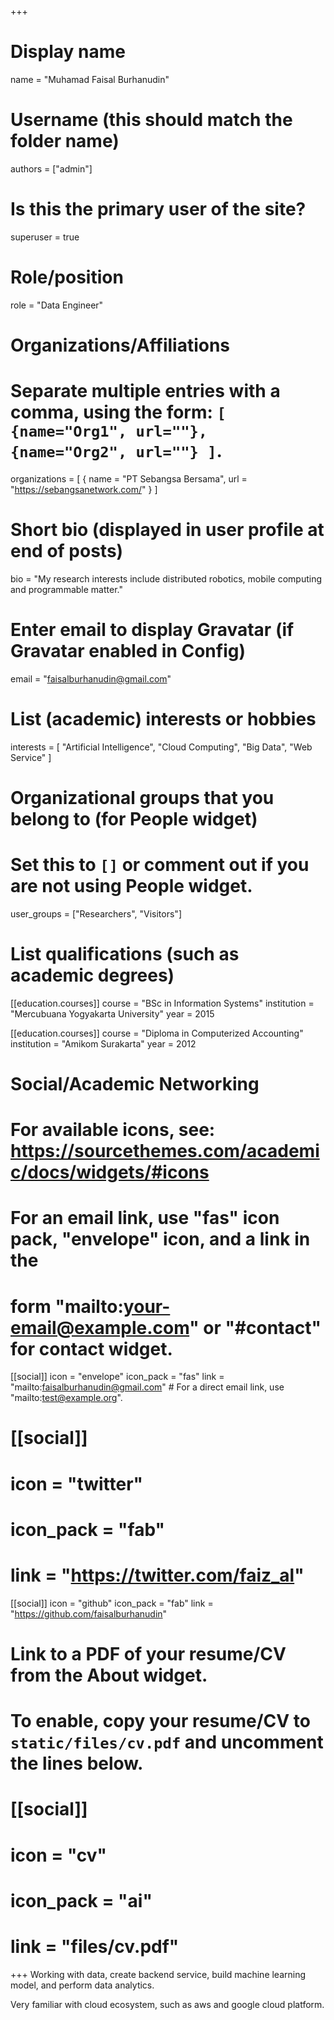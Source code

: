 +++
# Display name
name = "Muhamad Faisal Burhanudin"

# Username (this should match the folder name)
authors = ["admin"]

# Is this the primary user of the site?
superuser = true

# Role/position
role = "Data Engineer"

# Organizations/Affiliations
#   Separate multiple entries with a comma, using the form: `[ {name="Org1", url=""}, {name="Org2", url=""} ]`.
organizations = [ { name = "PT Sebangsa Bersama", url = "https://sebangsanetwork.com/" } ]

# Short bio (displayed in user profile at end of posts)
bio = "My research interests include distributed robotics, mobile computing and programmable matter."

# Enter email to display Gravatar (if Gravatar enabled in Config)
email = "faisalburhanudin@gmail.com"

# List (academic) interests or hobbies
interests = [
  "Artificial Intelligence",
  "Cloud Computing",
  "Big Data",
  "Web Service"
]

# Organizational groups that you belong to (for People widget)
#   Set this to `[]` or comment out if you are not using People widget.
user_groups = ["Researchers", "Visitors"]

# List qualifications (such as academic degrees)
[[education.courses]]
  course = "BSc in Information Systems"
  institution = "Mercubuana Yogyakarta University"
  year = 2015

[[education.courses]]
  course = "Diploma in Computerized Accounting"
  institution = "Amikom Surakarta"
  year = 2012

# Social/Academic Networking
# For available icons, see: https://sourcethemes.com/academic/docs/widgets/#icons
#   For an email link, use "fas" icon pack, "envelope" icon, and a link in the
#   form "mailto:your-email@example.com" or "#contact" for contact widget.

[[social]]
  icon = "envelope"
  icon_pack = "fas"
  link = "mailto:faisalburhanudin@gmail.com"  # For a direct email link, use "mailto:test@example.org".

# [[social]]
#  icon = "twitter"
#  icon_pack = "fab"
#  link = "https://twitter.com/faiz_al"

[[social]]
  icon = "github"
  icon_pack = "fab"
  link = "https://github.com/faisalburhanudin"

# Link to a PDF of your resume/CV from the About widget.
# To enable, copy your resume/CV to `static/files/cv.pdf` and uncomment the lines below.
# [[social]]
#   icon = "cv"
#   icon_pack = "ai"
#   link = "files/cv.pdf"

+++
Working with data, create backend service, build machine learning model, and perform data analytics.

Very familiar with cloud ecosystem, such as aws and google cloud platform.
